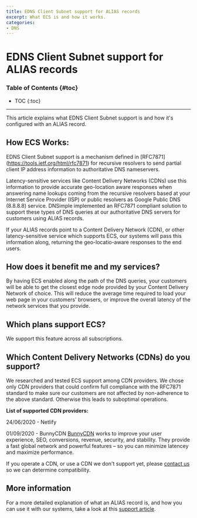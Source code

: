 ```yaml
---
title: EDNS Client Subnet support for ALIAS records
excerpt: What ECS is and how it works.
categories:
- DNS
---
```


# EDNS Client Subnet support for ALIAS records

### Table of Contents {#toc}

* TOC
{:toc}

---

This article explains what EDNS Client Subnet support is and how it's configured with an ALIAS record.


## How ECS Works:

EDNS Client Subnet support is a mechanism defined in [RFC7871] (https://tools.ietf.org/html/rfc7871) for recursive resolvers to send partial client IP address information to authoritative DNS nameservers.

Latency-sensitive services like Content Delivery Networks (CDNs) use this information to provide accurate geo-location aware responses when answering name lookups coming from the recursive resolvers based at your Internet Service Provider (ISP) or public resolvers as Google Public DNS (8.8.8.8) service. DNSimple implemented an RFC7871 compliant solution to support these types of DNS queries at our authoritative DNS servers for customers using ALIAS records.

If your ALIAS records point to a Content Delivery Network (CDN), or other latency-sensitive service which supports ECS, our systems will pass this information along, returning the geo-locatio-aware responses to the end users.


## How does it benefit me and my services?

By having ECS enabled along the path of the DNS queries, your customers will be able to get the closest edge node provided by your Content Delivery Network of choice. This will reduce the average time required to load your web page in your customers' browsers, or improve the overall latency of the network services that you provide.


## Which plans support ECS?

We support this feature across all subscriptions.


## Which Content Delivery Networks (CDNs) do you support?

We researched and tested ECS support among CDN providers. We chose only CDN providers that could confirm full compliance with the RFC7871 standard to make sure our customers are not affected by non-adherence to the above standard. Otherwise this leads to suboptimal operations.

**List of supported CDN providers:**

24/06/2020 - Netlify 

01/09/2020 - BunnyCDN 
[BunnyCDN](https://bunnycdn.com/) works to improve your user experience, SEO, conversions, revenue, security, and stability. They provide a fast global network and powerful features – so you can minimize latencey and maximize performance. 

If you operate a CDN, or use a CDN we don't support yet, please [contact us](https://dnsimple.com/contact) so we can determine compatibility.

## More information

For a more detailed explanation of what an ALIAS record is, and how you can use it with our systems, take a look at this [support article](/articles/alias-record/).
